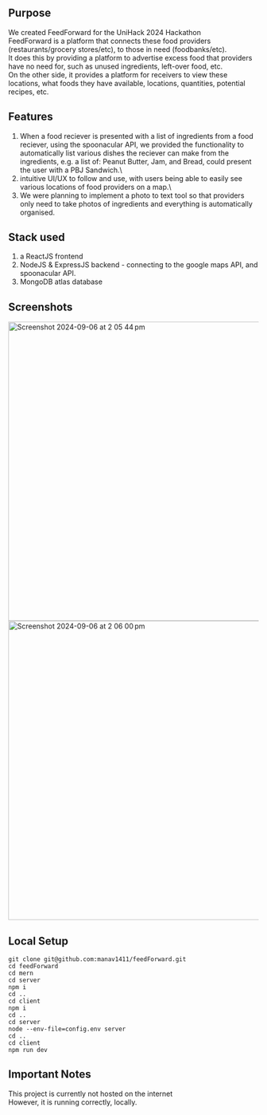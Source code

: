 ## Purpose
We created FeedForward for the UniHack 2024 Hackathon\
FeedForward is a platform that connects these food providers (restaurants/grocery stores/etc), to those in need (foodbanks/etc).\
It does this by providing a platform to advertise excess food that providers have no need for, such as unused ingredients, left-over food, etc.\
On the other side, it provides a platform for receivers to view these locations, what foods they have available, locations, quantities, potential recipes, etc.

## Features
1. When a food reciever is presented with a list of ingredients from a food reciever, using the spoonacular API, we provided the functionality to automatically list various dishes the reciever can make from the ingredients, e.g. a list of: Peanut Butter, Jam, and Bread, could present the user with a PBJ Sandwich.\
2. intuitive UI/UX to follow and use, with users being able to easily see various locations of food providers on a map.\
3. We were planning to implement a photo to text tool so that providers only need to take photos of ingredients and everything is automatically organised.


## Stack used
1. a ReactJS frontend
2. NodeJS & ExpressJS backend - connecting to the google maps API, and spoonacular API.
3. MongoDB atlas database


## Screenshots
<img width="600" alt="Screenshot 2024-09-06 at 2 05 44 pm" src="https://github.com/user-attachments/assets/dd1d456c-997d-4472-af0b-10e5825c22d0">
<img width="600" alt="Screenshot 2024-09-06 at 2 06 00 pm" src="https://github.com/user-attachments/assets/378fbeba-00b3-4615-b804-22bbd528c215">


## Local Setup
```
git clone git@github.com:manav1411/feedForward.git
cd feedForward
cd mern
cd server
npm i
cd ..
cd client
npm i
cd ..
cd server
node --env-file=config.env server
cd ..
cd client
npm run dev
```

## Important Notes
This project is currently not hosted on the internet\
However, it is running correctly, locally.
